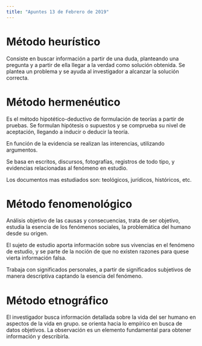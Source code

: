 ```yaml
---
title: "Apuntes 13 de Febrero de 2019"
---
```


# Método heurístico

Consiste en buscar información a partir de una duda, planteando una pregunta y a partir de ella llegar a la verdad como solución obtenida. Se plantea un problema y se ayuda al investigador a alcanzar la solución correcta.

# Método hermenéutico

Es el método hipotético-deductivo de formulación de teorías a partir de pruebas. Se formulan hipótesis o supuestos y se comprueba su nivel de aceptación, llegando a inducir o deducir la teoría.

En función de la evidencia se realizan las interencias, utilizando argumentos.

Se basa en escritos, discursos, fotografías, registros de todo tipo, y evidencias relacionadas al fenómeno en estudio.

Los documentos mas estudiados son: teológicos, jurídicos, históricos, etc.

# Método fenomenológico

Análisis objetivo de las causas y consecuencias, trata de ser objetivo, estudia la esencia de los fenómenos sociales, la problemática del humano desde su origen.

El sujeto de estudio aporta información sobre sus vivencias en el fenómeno de estudio, y se parte de la noción de que no existen razones para quese vierta información falsa.

Trabaja con significados personales, a partir de significados subjetivos de manera descriptiva captando la esencia del fenómeno.

# Método etnográfico

El investigador busca información detallada sobre la vida  del ser humano en aspectos de la vida en grupo. se orienta hacia lo empírico en busca de datos objetivos. La observación es un elemento fundamental para obtener información y describirla.

